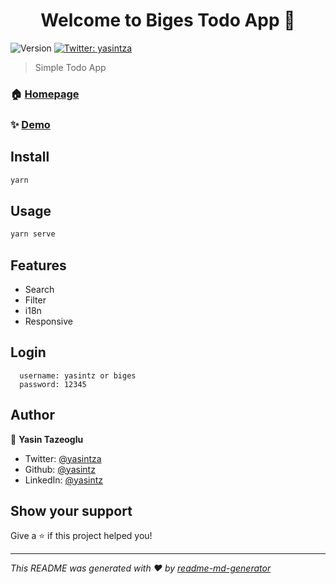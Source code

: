 <h1 align="center">Welcome to Biges Todo App 👋</h1>
<p>
  <img alt="Version" src="https://img.shields.io/badge/version-0.1.0-blue.svg?cacheSeconds=2592000" />
  <a href="https://twitter.com/yasintza" target="_blank">
    <img alt="Twitter: yasintza" src="https://img.shields.io/twitter/follow/yasintza.svg?style=social" />
  </a>
</p>

> Simple Todo App

### 🏠 [Homepage](https://github.com/yasintz/biges-todo-app)

### ✨ [Demo](https://biges-todo-app.now.sh/)

## Install

```sh
yarn
```

## Usage

```sh
yarn serve
```

## Features

- Search
- Filter
- i18n
- Responsive

## Login

```
  username: yasintz or biges
  password: 12345
```

## Author

👤 **Yasin Tazeoglu**

- Twitter: [@yasintza](https://twitter.com/yasintza)
- Github: [@yasintz](https://github.com/yasintz)
- LinkedIn: [@yasintz](https://linkedin.com/in/yasintz)

## Show your support

Give a ⭐️ if this project helped you!

---

_This README was generated with ❤️ by [readme-md-generator](https://github.com/kefranabg/readme-md-generator)_
